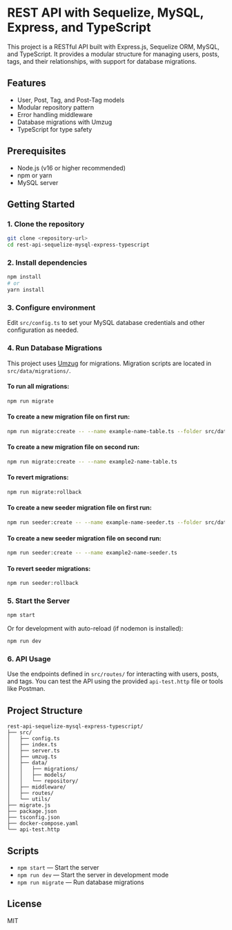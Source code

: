 # REST API with Sequelize, MySQL, Express, and TypeScript

This project is a RESTful API built with Express.js, Sequelize ORM, MySQL, and TypeScript. It provides a modular structure for managing users, posts, tags, and their relationships, with support for database migrations.

## Features
- User, Post, Tag, and Post-Tag models
- Modular repository pattern
- Error handling middleware
- Database migrations with Umzug
- TypeScript for type safety

## Prerequisites
- Node.js (v16 or higher recommended)
- npm or yarn
- MySQL server

## Getting Started

### 1. Clone the repository
```bash
git clone <repository-url>
cd rest-api-sequelize-mysql-express-typescript
```

### 2. Install dependencies
```bash
npm install
# or
yarn install
```

### 3. Configure environment
Edit `src/config.ts` to set your MySQL database credentials and other configuration as needed.

### 4. Run Database Migrations
This project uses [Umzug](https://github.com/sequelize/umzug) for migrations. Migration scripts are located in `src/data/migrations/`.

#### To run all migrations:
```bash
npm run migrate
```

#### To create a new migration file on first run:
```bash
npm run migrate:create -- --name example-name-table.ts --folder src/data/migrations
```

#### To create a new migration file on second run:
```bash
npm run migrate:create -- --name example2-name-table.ts
```

#### To revert migrations:
```bash
npm run migrate:rollback
```

#### To create a new seeder migration file on first run:
```bash
npm run seeder:create -- --name example-name-seeder.ts --folder src/data/seeders
```

#### To create a new seeder migration file on second run:
```bash
npm run seeder:create -- --name example2-name-seeder.ts
```

#### To revert seeder migrations:
```bash
npm run seeder:rollback
```

### 5. Start the Server
```bash
npm start
```
Or for development with auto-reload (if nodemon is installed):
```bash
npm run dev
```

### 6. API Usage
Use the endpoints defined in `src/routes/` for interacting with users, posts, and tags. You can test the API using the provided `api-test.http` file or tools like Postman.

## Project Structure
```
rest-api-sequelize-mysql-express-typescript/
├── src/
│   ├── config.ts
│   ├── index.ts
│   ├── server.ts
│   ├── umzug.ts
│   ├── data/
│   │   ├── migrations/
│   │   ├── models/
│   │   └── repository/
│   ├── middleware/
│   ├── routes/
│   └── utils/
├── migrate.js
├── package.json
├── tsconfig.json
├── docker-compose.yaml
└── api-test.http
```

## Scripts
- `npm start` — Start the server
- `npm run dev` — Start the server in development mode
- `npm run migrate` — Run database migrations

## License
MIT
